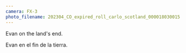 ```yaml
---
camera: FX-3
photo_filename: 202304_CO_expired_roll_carlo_scotland_000018030015
---
```


Evan on the land's end.

Evan en el fin de la tierra.